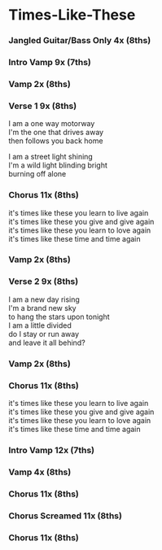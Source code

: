 # Times-Like-These


### Jangled Guitar/Bass Only  4x (8ths)  

### Intro Vamp  9x (7ths)  

### Vamp  2x (8ths)  

### Verse 1  9x (8ths)  
I am a one way motorway  
I'm the one that drives away  
then follows you back home  

I am a street light shining  
I'm a wild light blinding bright  
burning off alone  

### Chorus  11x (8ths)  
it's times like these you learn to live again  
it's times like these you give and give again  
it's times like these you learn to love again  
it's times like these time and time again  

### Vamp  2x (8ths)  

### Verse 2  9x (8ths)  
I am a new day rising  
I'm a brand new sky  
to hang the stars upon tonight  
I am a little divided  
do I stay or run away  
and leave it all behind?  

### Vamp  2x (8ths)  

### Chorus  11x (8ths)  
it's times like these you learn to live again  
it's times like these you give and give again  
it's times like these you learn to love again  
it's times like these time and time again

### Intro Vamp  12x (7ths)  

### Vamp  4x (8ths)  

### Chorus  11x (8ths)  

### Chorus Screamed  11x (8ths)  

### Chorus  11x (8ths)  
